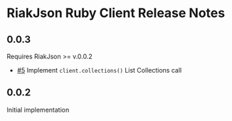 # RiakJson Ruby Client Release Notes

## 0.0.3
Requires RiakJson >= v.0.0.2 

* [#5](https://github.com/basho-labs/riak_json_ruby_client/issues/5) Implement ```client.collections()``` List Collections call


## 0.0.2

Initial implementation